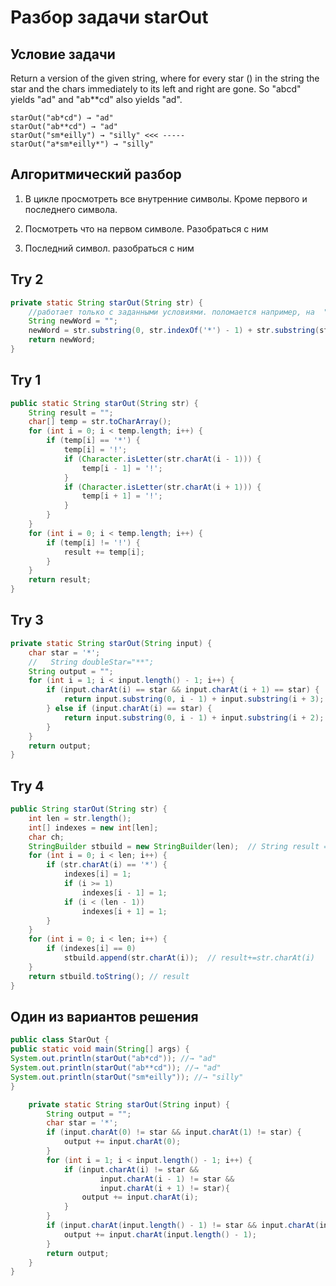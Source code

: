# Разбор задачи starOut

## Условие задачи

Return a version of the given string, where for every star () in the string the star and the chars immediately to its left and right are gone. So "abcd" yields "ad" and "ab**cd" also yields "ad".
```code
starOut("ab*cd") → "ad"
starOut("ab**cd") → "ad"
starOut("sm*eilly") → "silly" <<< -----
starOut("a*sm*eilly*") → "silly"
```       

## Алгоритмический разбор

1. В цикле просмотреть все внутренние символы. Кроме первого и последнего символа.
2. Посмотреть что на первом символе. Разобраться с ним

3. Последний символ. разобраться с ним


## Try 2

```Java
private static String starOut(String str) {
    //работает только с заданными условиями. поломается например, на  "sm*eil*ly" → "siy" (a выдаст sy)
    String newWord = "";
    newWord = str.substring(0, str.indexOf('*') - 1) + str.substring(str.lastIndexOf('*') + 2);
    return newWord;
}
```

## Try 1

```Java
public static String starOut(String str) {
    String result = "";
    char[] temp = str.toCharArray();
    for (int i = 0; i < temp.length; i++) {
        if (temp[i] == '*') {
            temp[i] = '!';
            if (Character.isLetter(str.charAt(i - 1))) {
                temp[i - 1] = '!';
            }
            if (Character.isLetter(str.charAt(i + 1))) {
                temp[i + 1] = '!';
            }
        }
    }
    for (int i = 0; i < temp.length; i++) {
        if (temp[i] != '!') {
            result += temp[i];
        }
    }
    return result;
}
```



## Try 3

```Java
private static String starOut(String input) {
    char star = '*';
    //   String doubleStar="**";
    String output = "";
    for (int i = 1; i < input.length() - 1; i++) {
        if (input.charAt(i) == star && input.charAt(i + 1) == star) {
            return input.substring(0, i - 1) + input.substring(i + 3);
        } else if (input.charAt(i) == star) {
            return input.substring(0, i - 1) + input.substring(i + 2);
        }
    }
    return output;
}
```

## Try 4

```Java
public String starOut(String str) {
    int len = str.length();
    int[] indexes = new int[len];
    char ch;
    StringBuilder stbuild = new StringBuilder(len);  // String result = "";
    for (int i = 0; i < len; i++) {
        if (str.charAt(i) == '*') {
            indexes[i] = 1;
            if (i >= 1)
                indexes[i - 1] = 1;
            if (i < (len - 1))
                indexes[i + 1] = 1;
        }
    }
    for (int i = 0; i < len; i++) {
        if (indexes[i] == 0)
            stbuild.append(str.charAt(i));  // result+=str.charAt(i)
    }
    return stbuild.toString(); // result
}
```
        
## Один из вариантов решения

```Java
public class StarOut {
public static void main(String[] args) {
System.out.println(starOut("ab*cd")); //→ "ad"
System.out.println(starOut("ab**cd")); //→ "ad"
System.out.println(starOut("sm*eilly")); //→ "silly"
}

    private static String starOut(String input) {
        String output = "";
        char star = '*';
        if (input.charAt(0) != star && input.charAt(1) != star) {
            output += input.charAt(0);
        }
        for (int i = 1; i < input.length() - 1; i++) {
            if (input.charAt(i) != star && 
                    input.charAt(i - 1) != star &&
                    input.charAt(i + 1) != star){
                output += input.charAt(i);
            }
        }
        if (input.charAt(input.length() - 1) != star && input.charAt(input.length() - 2) != star) {
            output += input.charAt(input.length() - 1);
        }
        return output;
    }
}
```